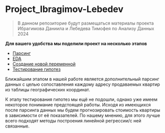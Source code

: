 # Project_Ibragimov-Lebedev

> В данном репозиторие будут размещаться материалы проекта Ибрагимова Даниила и Лебедева Тимофея по Анализу Данных 2024

**Для вашего удобства мы поделили проект на несколько этапов**
- [Парсинг](./parser)
- [EDA](./EDA)
- [Создание новой переменной](./new_parameter)
- [Тестирование гипотез](./Machine_learning)

Ближайшим этапом в нашей работе является дополнительный парсинг данных с целью сопоставления каждому адресу продаваемых квартир из таблицы географических координат.

К этапу тестирования гипотез мы ещё не подошли, однако уже имеем некоторое понимание предстоящей работы. Исходя из имеющихся после парсинга данных мы будем прогнозировать стоимость квартиры в зависимости от её показателей. По нашему мнению, для этого лучше всего подходят методы построения линейной регрессии/с ней связанные. 
